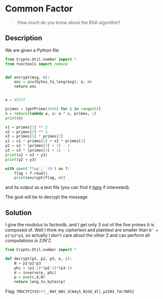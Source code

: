 # Common Factor

> How much do you know about the RSA algorithm?

## Description

We are given a Python file

```python
from Crypto.Util.number import *
from functools import reduce


def encrypt(msg, n):
    enc = pow(bytes_to_long(msg), e, n)
    return enc


e = 65537

primes = [getPrime(2048) for i in range(5)]
n = reduce(lambda a, x: a * x, primes, 1)
print(n)

x1 = primes[1] ** 2
x2 = primes[2] ** 2
x3 = primes[1] * primes[2]
y1 = x1 * primes[2] + x2 * primes[1]
y2 = x2 * (primes[3] + 1) - 1
y3 = x3 * (primes[3] + 1) - 1
print(x2 + x3 + y1)
print(y2 + y3)

with open('flag', 'rb') as f:
    flag = f.read()
    print(encrypt(flag, n))
```

and its output as a text file (you can find it [here](data/output.txt) if interested).

The goal will be to decrypt the message.

## Solution

I give the modulus to factordb, and I get only 3 out of the five primes it is composed of.
Well I think my ciphertext and plaintext are smaller than `N' = p1*p2*p3`, so actually I don't care about the other 2 and can perform all computations in Z/N'Z.

```python
from Crypto.Util.number import *

def decrypt(p1, p2, p3, e, c):
    N = p1*p2*p3
    phi = (p1-1)*(p2-1)*(p3-1)
    d = inverse(e, phi)
    p = pow(c,d,N)
    return long_to_bytes(p)
```

Flag: `TMUCTF{Y35!!!__M4Y_N0t_4lW4y5_N33d_4ll_p21M3_f4c70R5}`